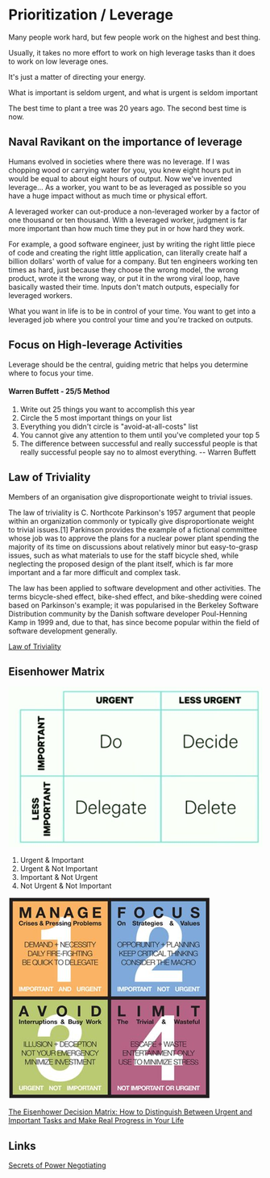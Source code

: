 # Prioritization / Leverage

Many people work hard, but few people work on the highest and best thing.

Usually, it takes no more effort to work on high leverage tasks than it does to work on low leverage ones.

It's just a matter of directing your energy.

What is important is seldom urgent, and what is urgent is seldom important

The best time to plant a tree was 20 years ago. The second best time is now.

## Naval Ravikant on the importance of leverage

Humans evolved in societies where there was no leverage. If I was chopping wood or carrying water for you, you knew eight hours put in would be equal to about eight hours of output. Now we've invented leverage... As a worker, you want to be as leveraged as possible so you have a huge impact without as much time or physical effort.

A leveraged worker can out-produce a non-leveraged worker by a factor of one thousand or ten thousand. With a leveraged worker, judgment is far more important than how much time they put in or how hard they work.

For example, a good software engineer, just by writing the right little piece of code and creating the right little application, can literally create half a billion dollars' worth of value for a company. But ten engineers working ten times as hard, just because they choose the wrong model, the wrong product, wrote it the wrong way, or put it in the wrong viral loop, have basically wasted their time. Inputs don't match outputs, especially for leveraged workers.

What you want in life is to be in control of your time. You want to get into a leveraged job where you control your time and you're tracked on outputs.

## Focus on High-leverage Activities

Leverage should be the central, guiding metric that helps you determine where to focus your time.

#### Warren Buffett - 25/5 Method

1. Write out 25 things you want to accomplish this year
2. Circle the 5 most important things on your list
3. Everything you didn't circle is "avoid-at-all-costs" list
4. You cannot give any attention to them until you've completed your top 5
5. The difference between successful and really successful people is that really successful people say no to almost everything. -- Warren Buffett

## Law of Triviality

Members of an organisation give disproportionate weight to trivial issues.

The law of triviality is C. Northcote Parkinson's 1957 argument that people within an organization commonly or typically give disproportionate weight to trivial issues.[1] Parkinson provides the example of a fictional committee whose job was to approve the plans for a nuclear power plant spending the majority of its time on discussions about relatively minor but easy-to-grasp issues, such as what materials to use for the staff bicycle shed, while neglecting the proposed design of the plant itself, which is far more important and a far more difficult and complex task.

The law has been applied to software development and other activities. The terms bicycle-shed effect, bike-shed effect, and bike-shedding were coined based on Parkinson's example; it was popularised in the Berkeley Software Distribution community by the Danish software developer Poul-Henning Kamp in 1999 and, due to that, has since become popular within the field of software development generally.

[Law of Triviality](https://en.wikipedia.org/wiki/Law_of_triviality)

## Eisenhower Matrix

![image](../../media/Productivity-Productive-Time-Management-TODO-image3.jpg)

1. Urgent & Important
2. Urgent & Not Important
3. Important & Not Urgent
4. Not Urgent & Not Important

![image](../../media/Productivity-Productive-Time-Management-TODO-image4.jpg)

[The Eisenhower Decision Matrix: How to Distinguish Between Urgent and Important Tasks and Make Real Progress in Your Life](https://www.artofmanliness.com/character/knowledge-of-men/eisenhower-decision-matrix/)

## Links

[Secrets of Power Negotiating](../../book-summaries/secrets-of-power-negotiating)

